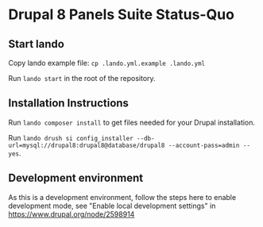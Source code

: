 # Drupal 8 Panels Suite Status-Quo

## Start lando

Copy lando example file: `cp .lando.yml.example .lando.yml`

Run `lando start` in the root of the repository.

## Installation Instructions

Run `lando composer install` to get files needed for your Drupal installation.

Run `lando drush si config_installer --db-url=mysql://drupal8:drupal8@database/drupal8 --account-pass=admin --yes`.

## Development environment

As this is a development environment, follow the steps here to enable development mode, see "Enable local development
settings" in https://www.drupal.org/node/2598914
